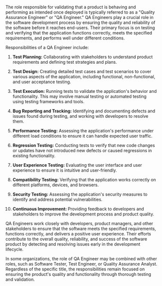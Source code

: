The role responsible for validating that a product is behaving and performing as intended once deployed is typically referred to as a "Quality Assurance Engineer" or "QA Engineer." QA Engineers play a crucial role in the software development process by ensuring the quality and reliability of the software before it reaches end-users. Their primary focus is on testing and verifying that the application functions correctly, meets the specified requirements, and performs well under different conditions.

Responsibilities of a QA Engineer include:

1.  **Test Planning:** Collaborating with stakeholders to understand product requirements and defining test strategies and plans.
    
2.  **Test Design:** Creating detailed test cases and test scenarios to cover various aspects of the application, including functional, non-functional, and user acceptance testing.
    
3.  **Test Execution:** Running tests to validate the application's behavior and functionality. This may involve manual testing or automated testing using testing frameworks and tools.
    
4.  **Bug Reporting and Tracking:** Identifying and documenting defects and issues found during testing, and working with developers to resolve them.
    
5.  **Performance Testing:** Assessing the application's performance under different load conditions to ensure it can handle expected user traffic.
    
6.  **Regression Testing:** Conducting tests to verify that new code changes or updates have not introduced new defects or caused regressions in existing functionality.
    
7.  **User Experience Testing:** Evaluating the user interface and user experience to ensure it is intuitive and user-friendly.
    
8.  **Compatibility Testing:** Verifying that the application works correctly on different platforms, devices, and browsers.
    
9.  **Security Testing:** Assessing the application's security measures to identify and address potential vulnerabilities.
    
10.  **Continuous Improvement:** Providing feedback to developers and stakeholders to improve the development process and product quality.
    

QA Engineers work closely with developers, product managers, and other stakeholders to ensure that the software meets the specified requirements, functions correctly, and delivers a positive user experience. Their efforts contribute to the overall quality, reliability, and success of the software product by detecting and resolving issues early in the development lifecycle.

In some organizations, the role of QA Engineer may be combined with other roles, such as Software Tester, Test Engineer, or Quality Assurance Analyst. Regardless of the specific title, the responsibilities remain focused on ensuring the product's quality and functionality through thorough testing and validation.